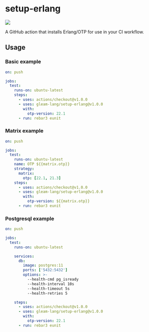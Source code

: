 # setup-erlang

[![](https://github.com/gleam-lang/setup-erlang/workflows/Test/badge.svg)](https://github.com/gleam-lang/setup-erlang/actions)

A GitHub action that installs Erlang/OTP for use in your CI workflow.

## Usage

### Basic example

```yaml
on: push

jobs:
  test:
    runs-on: ubuntu-latest
    steps:
      - uses: actions/checkout@v1.0.0
      - uses: gleam-lang/setup-erlang@v1.0.0
        with:
          otp-version: 22.1
      - run: rebar3 eunit
```

### Matrix example

```yaml
on: push

jobs:
  test:
    runs-on: ubuntu-latest
    name: OTP ${{matrix.otp}}
    strategy:
      matrix:
        otp: [22.1, 21.3]
    steps:
      - uses: actions/checkout@v1.0.0
      - uses: gleam-lang/setup-erlang@v1.0.0
        with:
          otp-version: ${{matrix.otp}}
      - run: rebar3 eunit
```

### Postgresql example

```yaml
on: push

jobs:
  test:
    runs-on: ubuntu-latest

    services:
      db:
        image: postgres:11
        ports: ['5432:5432']
        options: >-
          --health-cmd pg_isready
          --health-interval 10s
          --health-timeout 5s
          --health-retries 5

    steps:
      - uses: actions/checkout@v1.0.0
      - uses: gleam-lang/setup-erlang@v1.0.0
        with:
          otp-version: 22.1
      - run: rebar3 eunit
```
